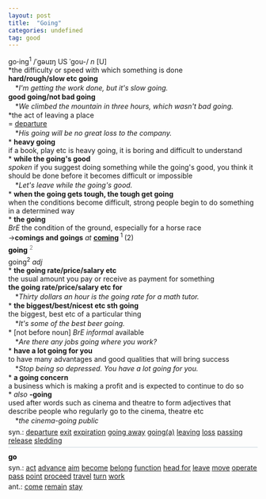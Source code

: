 ```yaml
---
layout: post
title:  "Going"
categories: undefined
tag: good
---
```

<DIV style="MARGIN: 0px 0px 5px">go<B>·</B>ing<SUP>1</SUP> /ˈgəuɪŋ US ˈgou-/ <I>n</I> [U] <BR>*the difficulty or speed with which something is done<BR><B>hard/rough/slow etc going</B><BR>　*<I>I'm getting the work done, but it's slow going.</I><BR><B>good going/not bad going</B><BR>　*<I>We climbed the mountain in three hours, which wasn't bad going.</I><BR>*the act of leaving a place<BR>= <A href="{{ site.baseurl }}/departure"><U>departure</U></A><BR>　*<I>His going will be no great loss to the company.</I><BR>* <B>heavy going</B><BR>if a book, play etc is heavy going, it is boring and difficult to understand<BR>* <B>while the going's good</B><BR><I>spoken</I> if you suggest doing something while the going's good, you think it should be done before it becomes difficult or impossible<BR>　*<I>Let's leave while the going's good.</I><BR>* <B>when the going gets tough, the tough get going</B><BR>when the conditions become difficult, strong people begin to do something in a determined way<BR>* <B>the going</B><BR><I>BrE</I> the condition of the ground, especially for a horse race<BR>→<B>comings and goings</B> <I>at</I> <B><A href="{{ site.baseurl }}/coming"><U>coming</U></A> </B><SUP>1 </SUP>(2)</DIV>
<DIV style="COLOR: #808080; MARGIN: 0px 0px 5px; LINE-HEIGHT: normal"><SPAN style="FONT-SIZE: 10.5pt; COLOR: #000000; LINE-HEIGHT: normal"><B>going</B></SPAN> <SUP style="FONT-SIZE: 83%; LINE-HEIGHT: normal">2</SUP> </DIV>
<DIV style="MARGIN: 0px 0px 5px">going<SUP>2</SUP> <I>adj</I> <BR>* <B>the going rate/price/salary etc</B><BR>the usual amount you pay or receive as payment for something<BR><B>the going rate/price/salary etc for</B><BR>　*<I>Thirty dollars an hour is the going rate for a math tutor.</I><BR>* <B>the biggest/best/nicest etc sth going</B><BR>the biggest, best etc of a particular thing<BR>　*<I>It's some of the best beer going.</I><BR>* [not before noun] <I>BrE informal</I> available<BR>　*<I>Are there any jobs going where you work?</I><BR>* <B>have a lot going for you</B><BR>to have many advantages and good qualities that will bring success<BR>　*<I>Stop being so depressed. You have a lot going for you.</I><BR>* <B>a going concern</B><BR>a business which is making a profit and is expected to continue to do so<BR>* <I>also</I> <B>-going</B><BR>used after words such as cinema and theatre to form adjectives that describe people who regularly go to the cinema, theatre etc<BR>　*<I>the cinema-going public</I></DIV>
<DIV style="MARGIN: 0px 0px 5px">
<DIV style="MARGIN: 4px 0px">syn.: <A href="{{ site.baseurl }}/departure"><U>departure</U></A> <A href="{{ site.baseurl }}/exit"><U>exit</U></A> <A href="{{ site.baseurl }}/expiration"><U>expiration</U></A> <A href="{{ site.baseurl }}/going%20away"><U>going away</U></A> <A href="{{ site.baseurl }}/going%28a%29"><U>going(a)</U></A> <A href="{{ site.baseurl }}/leaving"><U>leaving</U></A> <A href="{{ site.baseurl }}/loss"><U>loss</U></A> <A href="{{ site.baseurl }}/passing"><U>passing</U></A> <A href="{{ site.baseurl }}/release"><U>release</U></A> <A href="{{ site.baseurl }}/sledding"><U>sledding</U></A></DIV></DIV>
<DIV style="BORDER-TOP: #c7d4dc 1px solid; PADDING-BOTTOM: 0px; PADDING-TOP: 5px; PADDING-LEFT: 0px; PADDING-RIGHT: 0px"></DIV>
<DIV style="MARGIN: 5px 0px">
<DIV style="WIDTH: 100%">
<DIV style="FLOAT: left; LINE-HEIGHT: normal"></DIV>
<DIV style="WIDTH: 100%; OVERFLOW-X: hidden">
<DIV style="COLOR: #808080; MARGIN: 0px 0px 5px; LINE-HEIGHT: normal"><SPAN style="FONT-SIZE: 10.5pt; COLOR: #000000; LINE-HEIGHT: normal"><B>go</B></SPAN> </DIV>
<DIV style="MARGIN: 0px 0px 5px">
<DIV style="MARGIN: 4px 0px">syn.: <A href="{{ site.baseurl }}/act"><U>act</U></A> <A href="{{ site.baseurl }}/advance"><U>advance</U></A> <A href="{{ site.baseurl }}/aim"><U>aim</U></A> <A href="{{ site.baseurl }}/become"><U>become</U></A> <A href="{{ site.baseurl }}/belong"><U>belong</U></A> <A href="{{ site.baseurl }}/function"><U>function</U></A> <A href="{{ site.baseurl }}/head%20for"><U>head for</U></A> <A href="{{ site.baseurl }}/leave"><U>leave</U></A> <A href="{{ site.baseurl }}/move"><U>move</U></A> <A href="{{ site.baseurl }}/operate"><U>operate</U></A> <A href="{{ site.baseurl }}/pass"><U>pass</U></A> <A href="{{ site.baseurl }}/point"><U>point</U></A> <A href="{{ site.baseurl }}/proceed"><U>proceed</U></A> <A href="{{ site.baseurl }}/travel"><U>travel</U></A> <A href="{{ site.baseurl }}/turn"><U>turn</U></A> <A href="{{ site.baseurl }}/work"><U>work</U></A></DIV>
<DIV style="MARGIN: 4px 0px">ant.: <A href="{{ site.baseurl }}/come"><U>come</U></A> <A href="{{ site.baseurl }}/remain"><U>remain</U></A> <A href="{{ site.baseurl }}/stay"><U>stay</U></A></DIV></DIV>
